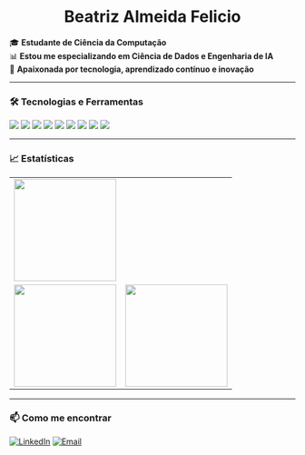 <h1 align="center">Beatriz Almeida Felicio</h1>

🎓 **Estudante de Ciência da Computação**  
📊 **Estou me especializando em Ciência de Dados e Engenharia de IA**  
🚀 **Apaixonada por tecnologia, aprendizado contínuo e inovação**  

---

### 🛠 Tecnologias e Ferramentas  
<p align="left">
  <img src="https://img.shields.io/badge/Python-3776AB?style=for-the-badge&logo=python&logoColor=white" />
  <img src="https://img.shields.io/badge/SQL-4479A1?style=for-the-badge&logo=postgresql&logoColor=white" />
  <img src="https://img.shields.io/badge/TensorFlow-FF6F00?style=for-the-badge&logo=tensorflow&logoColor=white" />
  <img src="https://img.shields.io/badge/PyTorch-EE4C2C?style=for-the-badge&logo=pytorch&logoColor=white" />
  <img src="https://img.shields.io/badge/Keras-D00000?style=for-the-badge&logo=keras&logoColor=white" />
  <img src="https://img.shields.io/badge/Git-F05032?style=for-the-badge&logo=git&logoColor=white" />
  <img src="https://img.shields.io/badge/Docker-2496ED?style=for-the-badge&logo=docker&logoColor=white" />
  <img src="https://img.shields.io/badge/NumPy-013243?style=for-the-badge&logo=numpy&logoColor=white" />
  <img src="https://img.shields.io/badge/Pandas-150458?style=for-the-badge&logo=pandas&logoColor=white" />
</p>

---

### 📈 Estatísticas  

<table align="center">
  <tr>
    <td>
      <!-- 📈 Resumo do perfil -->
      <img height="180em" src="https://github-profile-summary-cards.vercel.app/api/cards/profile-details?username=beatrizalmeidaf&theme=dark"/>
    </td>
  </tr>
  <tr>
    <td>
      <!-- 🔥 Linguagens mais usadas -->
      <img height="180em" src="https://github-profile-summary-cards.vercel.app/api/cards/most-commit-language?username=beatrizalmeidaf&theme=dark"/>
    </td>
    <td>
      <!-- 📊 Total de commits -->
      <img height="180em" src="https://github-profile-summary-cards.vercel.app/api/cards/productive-time?username=beatrizalmeidaf&theme=dark&utcOffset=-3"/>
    </td>
  </tr>
</table>

---

### 📫 Como me encontrar  
[![LinkedIn](https://img.shields.io/badge/LinkedIn-0077B5?style=for-the-badge&logo=linkedin&logoColor=white)](https://www.linkedin.com/in/beatriz-almeida-fel/)
[![Email](https://img.shields.io/badge/Email-D14836?style=for-the-badge&logo=gmail&logoColor=white)](mailto:beatrizalmeida.ufg@gmail.com)
